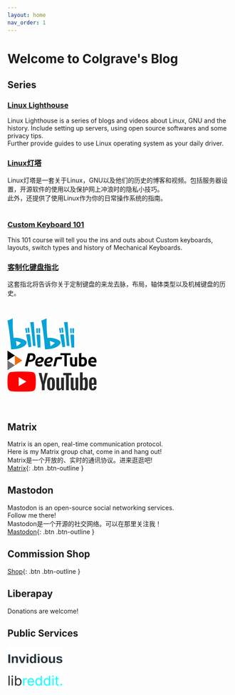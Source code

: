 ```yaml
---
layout: home
nav_order: 1
---
```

# Welcome to Colgrave's Blog
## Series
### [**Linux Lighthouse**](https://blog.hanqixu.com/Linux%20Lighthouse/)  
Linux Lighthouse is a series of blogs and videos about Linux, GNU and the history. Include setting up servers, using open source softwares and some privacy tips.  
Further provide guides to use Linux operating system as your daily driver.  
### [Linux灯塔](https://blog.hanqixu.com/Linux%E7%81%AF%E5%A1%94/)  
Linux灯塔是一套关于Linux，GNU以及他们的历史的博客和视频。包括服务器设置，开源软件的使用以及保护网上冲浪时的隐私小技巧。  
此外，还提供了使用Linux作为你的日常操作系统的指南。  
&nbsp;  
  
### [**Custom Keyboard 101**](https://blog.hanqixu.com/Custom%20Keyboard%20101/)  
This 101 course will tell you the ins and outs about Custom keyboards, layouts, switch types and history of Mechanical Keyboards.  
### [客制化键盘指北](https://blog.hanqixu.com/Custom%20Keyboard%20101/)  
这套指北将告诉你关于定制键盘的来龙去脉，布局，轴体类型以及机械键盘的历史。  
&nbsp;  
&nbsp;  
  
[![Bilibili](/assets/logos/Bilibili_logo.svg1.png)](https://space.bilibili.com/16015122/)  
[![PeerTube](/assets/logos/Logo_PeerTube_long_accented.svg.png)](https://tilvids.com/c/colgrave_channel/videos)  
[![Youtube](/assets/logos/YouTube_Logo_2017.svg.png)](https://www.youtube.com/@Colgrave34/)  
&nbsp;  
&nbsp;  
  
## Matrix
Matrix is an open, real-time communication protocol.  
Here is my Matrix group chat, come in and hang out!  
Matrix是一个开放的、实时的通讯协议。进来逛逛吧!  
[Matrix](https://matrix.to/#/#cyber-coffeehouse:rippled.io){: .btn .btn-outline }  
  
## Mastodon
Mastodon is an open-source social networking services.  
Follow me there!  
Mastodon是一个开源的社交网络。可以在那里关注我！  
<a rel="me" href="https://social.linux.pizza/@colgrave">Mastodon</a>{: .btn .btn-outline }  
  
## Commission Shop
[Shop](https://shop.hanqixu.com){: .btn .btn-outline }  
  
## Liberapay
Donations are welcome!  
<script src="https://liberapay.com/Colgrave/widgets/button.js"></script>
  
## Public Services
[![Invidious](/assets/logos/invidious_logo.png)](https://invidious.pendora.io)  
[![Libreddit](/assets/logos/libreddit_logo.png)](https://libreddit.pendora.io)  
  